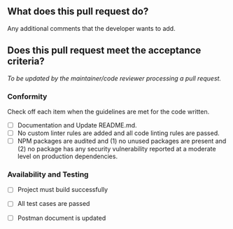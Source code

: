 ## What does this pull request do?
<!---
To be updated by the developer creating a pull request
--->

Any additional comments that the developer wants to add.

## Does this pull request meet the acceptance criteria?

*To be updated by the maintainer/code reviewer processing a pull request.*

### Conformity

Check off each item when the guidelines are met for the code written.

- [ ] Documentation and Update README.md.
- [ ] No custom linter rules are added and all code linting rules are passed.
- [ ] NPM packages are audited and (1) no unused packages are present and (2) no package has any security vulnerability reported at a moderate level on production dependencies.

### Availability and Testing

- [ ] Project must build successfully
- [ ] All test cases are passed
- [ ] Postman document is updated

